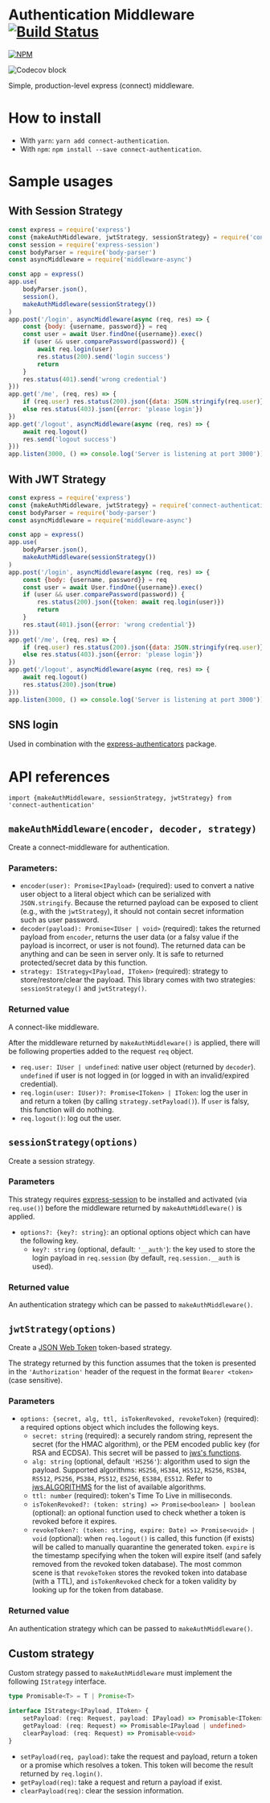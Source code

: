 # Authentication Middleware [![Build Status](https://travis-ci.org/tranvansang/connect-authentication.svg?branch=master)](https://travis-ci.org/tranvansang/connect-authentication)

[![NPM](https://nodei.co/npm/connect-authentication.png)](https://nodei.co/npm/connect-authenticationn/)

![Codecov block](https://codecov.io/gh/tranvansang/connect-authentication/branch/master/graphs/tree.svg)

Simple, production-level express (connect) middleware.

# How to install

- With `yarn`: `yarn add connect-authentication`.
- With `npm`: `npm install --save connect-authentication`.

# Sample usages

## With Session Strategy

```javascript
const express = require('express')
const {makeAuthMiddleware, jwtStrategy, sessionStrategy} = require('connect-authentication')
const session = require('express-session')
const bodyParser = require('body-parser')
const asyncMiddleware = require('middleware-async')

const app = express()
app.use(
    bodyParser.json(),
    session(),
    makeAuthMiddleware(sessionStrategy())
)
app.post('/login', asyncMiddleware(async (req, res) => {
    const {body: {username, password}} = req
    const user = await User.findOne({username}).exec()
    if (user && user.comparePassword(password)) {
        await req.login(user)
        res.status(200).send('login success')
        return
    }
    res.status(401).send('wrong credential')
}))
app.get('/me', (req, res) => {
    if (req.user) res.status(200).json({data: JSON.stringify(req.user)})
    else res.status(403).json({error: 'please login'})
})
app.get('/logout', asyncMiddleware(async (req, res) => {
    await req.logout()
    res.send('logout success')
}))
app.listen(3000, () => console.log('Server is listening at port 3000'))
```

## With JWT Strategy

```javascript
const express = require('express')
const {makeAuthMiddleware, jwtStrategy} = require('connect-authentication')
const bodyParser = require('body-parser')
const asyncMiddleware = require('middleware-async')

const app = express()
app.use(
    bodyParser.json(),
    makeAuthMiddleware(sessionStrategy())
)
app.post('/login', asyncMiddleware(async (req, res) => {
    const {body: {username, password}} = req
    const user = await User.findOne({username}).exec()
    if (user && user.comparePassword(password)) {
        res.status(200).json({token: await req.login(user)})
        return
    }
    res.staut(401).json({error: 'wrong credential'})
}))
app.get('/me', (req, res) => {
    if (req.user) res.status(200).json({data: JSON.stringify(req.user)})
    else res.status(403).json({error: 'please login'})
})
app.get('/logout', asyncMiddleware(async (req, res) => {
    await req.logout()
    res.status(200).json(true)
}))
app.listen(3000, () => console.log('Server is listening at port 3000'))
```

## SNS login

Used in combination with the [express-authenticators](https://www.npmjs.com/package/express-authenticators) package.

# API references

`import {makeAuthMiddleware, sessionStrategy, jwtStrategy} from 'connect-authentication'`

## `makeAuthMiddleware(encoder, decoder, strategy)`
Create a connect-middleware for authentication.

### Parameters:

- `encoder(user): Promise<IPayload>` (required): used to convert a native user object to a literal object which can be serialized with `JSON.stringify`.
Because the returned payload can be exposed to client (e.g., with the `jwtStrategy`), it should not contain secret information such as user password.
- `decoder(payload): Promise<IUser | void>` (required): takes the returned payload from `encoder`, returns the user data (or a falsy value if the payload is incorrect, or user is not found).
The returned data can be anything and can be seen in server only.
It is safe to returned protected/secret data by this function.
- `strategy: IStrategy<IPayload, IToken>` (required): strategy to store/restore/clear the payload.
This library comes with two strategies: `sessionStrategy()` and `jwtStrategy()`.

### Returned value

A connect-like middleware.

After the middleware returned by `makeAuthMiddleware()` is applied,
 there will be following properties added to the request `req` object.
- `req.user: IUser | undefined`: native user object (returned by `decoder`). `undefined` if user is not logged in (or logged in with an invalid/expired credential).
- `req.login(user: IUser)?: Promise<IToken> | IToken`: log the user in and return a token (by calling `strategy.setPayload()`).
If `user` is falsy, this function will do nothing.
- `req.logout()`: log out the user.

## `sessionStrategy(options)`
Create a session strategy.

### Parameters
This strategy requires [express-session](https://www.npmjs.com/package/express-session) to be installed and activated (via `req.use()`) before the middleware returned by `makeAuthMiddleware()` is applied.
- `options?: {key?: string}`: an optional options object which can have the following key.
  + `key?: string` (optional, default: `'__auth'`): the key used to store the login payload in `req.session` (by default, `req.session.__auth` is used).

### Returned value

An authentication strategy which can be passed to `makeAuthMiddleware()`.

## `jwtStrategy(options)`
Create a [JSON Web Token](https://tools.ietf.org/html/rfc7519) token-based strategy.

The strategy returned by this function assumes that the token is presented in the `'Authorization'` header of the request in the format `Bearer <token>` (case sensitive).
		
### Parameters
  + `options: {secret, alg, ttl, isTokenRevoked, revokeToken}` (required): a required options object which includes the following keys.
      + `secret: string` (required): a securely random string, represent the secret (for the HMAC algorithm), or the PEM encoded public key (for RSA and ECDSA).
      This secret will be passed to [jws's functions](https://github.com/brianloveswords/node-jws#jwsverifysignature-algorithm-secretorkey).
      + `alg: string` (optional, default `'HS256'`): algorithm used to sign the payload. Supported algorithms: `HS256`, `HS384`, `HS512`, `RS256`, `RS384`, `RS512`, `PS256`, `PS384`, `PS512`, `ES256`, `ES384`, `ES512`.
      Refer to [jws.ALGORITHMS](https://github.com/brianloveswords/node-jws#jwsalgorithms) for the list of available algorithms.
      + `ttl: number` (required): token's Time To Live in milliseconds.
      + `isTokenRevoked?: (token: string) => Promise<boolean> | boolean` (optional): an optional function used to check whether a token is revoked before it expires.
      + `revokeToken?: (token: string, expire: Date) => Promise<void> | void` (optional): when `req.logout()` is called, this function (if exists) will be called to manually quarantine the generated token.
      `expire` is the timestamp specifying when the token will expire itself (and safely removed from the revoked token database).
      The most common scene is that `revokeToken` stores the revoked token into database (with a TTL), and `isTokenRevoked` check for a token validity by looking up for the token from database.

### Returned value

An authentication strategy which can be passed to `makeAuthMiddleware()`.

## Custom strategy

Custom strategy passed to `makeAuthMiddleware` must implement the following `IStrategy` interface.

```typescript
type Promisable<T> = T | Promise<T>

interface IStrategy<IPayload, IToken> {
	setPayload: (req: Request, payload: IPayload) => Promisable<IToken>
	getPayload: (req: Request) => Promisable<IPayload | undefined>
	clearPayload: (req: Request) => Promisable<void>
}
```

- `setPayload(req, payload)`: take the request and payload, return a token or a promise which resolves a token.
This token will become the result returned by `req.login()`.
- `getPayload(req)`: take a request and return a payload if exist.
- `clearPayload(req)`: clear the session information.
